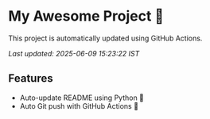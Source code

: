 # My Awesome Project 🚀

This project is automatically updated using GitHub Actions.

_Last updated: 2025-06-09 15:23:22 IST_

## Features
- Auto-update README using Python 🐍
- Auto Git push with GitHub Actions 🤖
